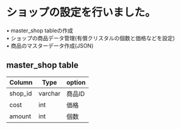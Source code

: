 # ショップの設定を行いました。
• master_shop tableの作成  
• ショップの商品データ管理(有償クリスタルの個数と価格などを設定)  
• 商品のマスターデータ作成(JSON)  
## master_shop table
|Column|Type|option
|------|----|----|
|shop_id|varchar|商品ID|
|cost|int|価格|
|amount|int|個数|
